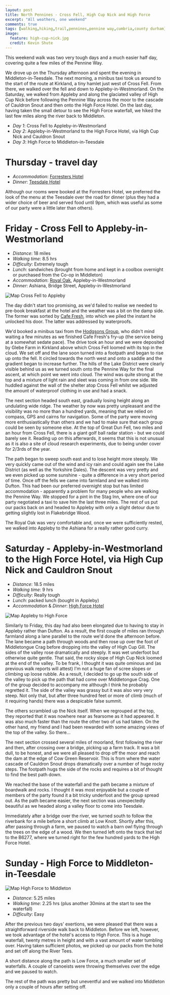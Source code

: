 ```yaml
---
layout: post
title: North Pennines - Cross Fell, High Cup Nick and High Force
excerpt: "All weathers, one weekend"
comments: true
tags: [walking,hiking,trail,pennines,pennine way,cumbria,county durham]
image:
  feature: high-cup-nick.jpg
  credit: Kevin Shute
---
```


This weekend walk was two very tough days and a much easier half day, covering quite a few miles of the Pennine Way.

We drove up on the Thursday afternoon and spent the evening in Middleton-in-Teesdale.  The next morning, a minibus taxi took us around to the start of the route at Kirkland, a tiny hamlet just west of Cross Fell.  From there, we walked over the fell and down to Appleby-in-Westmorland.  On the Saturday, we walked from Appleby and along the glaciated valley of High Cup Nick before following the Pennine Way across the moor to the cascade of Cauldron Snout and then onto the High Force Hotel.  On the last day, having taken the small detour to see the High Force waterfall, we hiked the last few miles along the river back to Middleton.

- *Day 1*: Cross Fell to Appleby-in-Westmorland
- *Day 2*: Appleby-in-Westmorland to the High Force Hotel, via High Cup Nick and Cauldron Snout
- *Day 3*: High Force to Middleton-in-Teesdale


# Thursday - travel day

- *Accommodation*: [Forresters Hotel]
- *Dinner*: [Teesdale Hotel]

Although our rooms were booked at the Forresters Hotel, we preferred the look of the menu at the Teesdale over the road for dinner (plus they had a wider choice of beer and served food until 9pm, which was useful as some of our party were a little later than others).


# Friday - Cross Fell to Appleby-in-Westmorland

- *Distance*: 18 miles
- *Walking time*: 8.5 hrs
- *Difficulty*: Extremely tough
- *Lunch*: sandwiches (brought from home and kept in a coolbox overnight or purchased from the Co-op in Middleton)
- *Accommodation*: [Royal Oak], Appleby-in-Westmorland
- *Dinner*: Ashiana, Bridge Street, Appleby-in-Westmorland

![Map Cross Fell to Appleby](/images/map-cross-fell.png)

The day didn't start too promising, as we'd failed to realise we needed to pre-book breakfast at the hotel and the weather was a bit on the damp side.  The former was sorted by [Cafe Fresh], into which we piled the instant he unlocked his door.  The latter was addressed by waterproofs.

We'd booked a minibus taxi from the [Hodgsons Group], who didn't mind waiting a few minutes as we finished Cafe Fresh's fry-up (the service being at a somewhat sedate pace).  The drive took an hour and we were deposited by Glebe Farm in Kirkland above which Cross Fell loomed with its top in the cloud.  We set off and the lane soon turned into a footpath and began to rise up onto the fell.  It circled towards the north west and onto a saddle and the gradient began to increase further.  The hills of the Lake District were clearly visible behind us as we turned south onto the Pennine Way for the final ascent, at which point we went into cloud.  The wind was quite strong at the top and a mixture of light rain and sleet was coming in from one side.  We huddled against the wall of the shelter atop Cross Fell whilst we adjusted the amount of waterproof clothing in use and had a snack.

The next section headed south east, gradually losing height along an undulating wide ridge.  The weather by now was pretty unpleasant and the visibility was no more than a hundred yards, meaning that we relied on compass, GPS and cairns for navigation.  Some of the party were moving more enthusiastically than others and we had to make sure that each group could be seen by someone else.  At the top of Great Dun Fell, two miles and an hour from Cross Fell, there is a giant golf ball radar station - but we could barely see it.  Reading up on this afterwards, it seems that this is not unusual as it is also a site of cloud research experiments, due to being under cover for 2/3rds of the year.

The path began to sweep south east and to lose height more steeply.  We very quickly came out of the wind and icy rain and could again see the Lake District (as well as the Yorkshire Dales).  The descent was very pretty and we even picked up some sunshine - quite a difference in a very short period of time.  Once off the fells we came into farmland and we walked into Dufton.  This had been our preferred overnight stop but has limited accommodation - apparently a problem for many people who are walking the Pennine Way.  We stopped for a pint in the Stag Inn, where one of our party negotiated a taxi to save him the last three miles.  The rest of us put our packs back on and headed to Appleby with only a slight detour due to getting slightly lost in Flakebridge Wood.

The Royal Oak was very comfortable and, once we were sufficiently rested, we walked into Appleby to the Ashiana for a really rather good curry.


# Saturday - Appleby-in-Westmorland to the High Force Hotel, via High Cup Nick and Cauldron Snout

- *Distance*: 18.5 miles
- *Walking time*: 9 hrs
- *Difficulty*: Really tough
- *Lunch*: packed lunch (bought in Appleby)
- *Accommodation* & *Dinner*: [High Force Hotel]

![Map Appleby to High Force](/images/map-high-cup-nick.png)

Similarly to Friday, this day had also been elongated due to having to stay in Appleby rather than Dufton.  As a result, the first couple of miles ran through farmland along a lane parallel to the route we'd done the afternoon before.  The lane became a path through woods and then rose up over the foot of Middletongue Crag before dropping into the valley of High Cup Gill.  The sides of the valley rose dramatically and steeply.  It was wet underfoot but otherwise quite gentle.  That said, the rocky slope of High Cup Nick loomed at the end of the valley.  To be frank, I thought it was quite ominous and (as previous walk reports will attest) I'm not a huge fan of scree slopes or climbing up loose rubble.  As a result, I decided to go up the south side of the valley to pick up the path that had come over Middletongue Crag.  One of the group decided to accompany me although I think he probably regretted it.  The side of the valley was grassy but it was also very very steep.  Not only that, but after three hundred feet or more of climb (much of it requiring hands) there was a despicable false summit.

The others scrambled up the Nick itself.  When we regrouped at the top, they reported that it was nowhere near as fearsome as it had appeared.  It was also much faster than the route the other two of us had taken.  On the other hand, my friend and I had been rewarded with some amazing views of the top of the valley.  So there...

The next section crossed several miles of moorland, first following the river and then, after crossing over a bridge, picking up a farm track.  It was a bit dull, to be honest, and we were all pleased to drop off the moor and reach the dam at the edge of Cow Green Reservoir.  This is from where the water cascade of Cauldron Snout drops dramatically over a number of huge rocky steps.  The footpath hugs the side of the rocks and requires a bit of thought to find the best path down.

We reached the base of the waterfall and the path became a mixture of boardwalk and rocks.  I thought it was most enjoyable but a couple of members of the party found it a bit tricky underfoot and the group spread out.  As the path became easier, the next section was unexpectedly beautiful as we headed along a valley floor to come into Teesdale.

Immediately after a bridge over the river, we turned south to follow the riverbank for a mile before a short climb at Low Knott.  Shortly after this, after passing through a farm, we paused to watch a barn owl flying through the trees on the edge of a wood.  We then turned left onto the track that led to the B6277, where we turned right for the few hundred yards to the High Force Hotel.


# Sunday - High Force to Middleton-in-Teesdale

![Map High Force to Middleton](/images/map-high-force.png)

- *Distance*: 5.25 miles
- *Walking time*: 2.25 hrs (plus another 30mins at the start to see the waterfall)
- *Difficulty*: Easy

After the previous two days' exertions, we were pleased that there was a straightforward riverside walk back to Middleton.  Before we left, however, we took advantage of the hotel's access to High Force.  This is a huge waterfall, twenty metres in height and with a vast amount of water tumbling over.  Having taken sufficient photos, we picked up our packs from the hotel and set off along the River Tees.

A short distance along the path is Low Force, a much smaller set of waterfalls.  A couple of canoeists were throwing themselves over the edge and we paused to watch.

The rest of the path was pretty but uneventful and we walked into Middleton only a couple of hours after setting off.


[Forresters Hotel]: https://www.forrestersmiddleton.co.uk/
[Teesdale Hotel]: https://www.teesdalehotel.co.uk/
[Cafe Fresh]: https://www.facebook.com/pages/Cafe-Fresh/921006427919141
[Hodgsons Group]: http://www.hodgsonsgroup.com/
[Royal Oak]: http://www.royaloakappleby.co.uk/
[High Force Hotel]: https://www.thehighforcehotel.co.uk/
